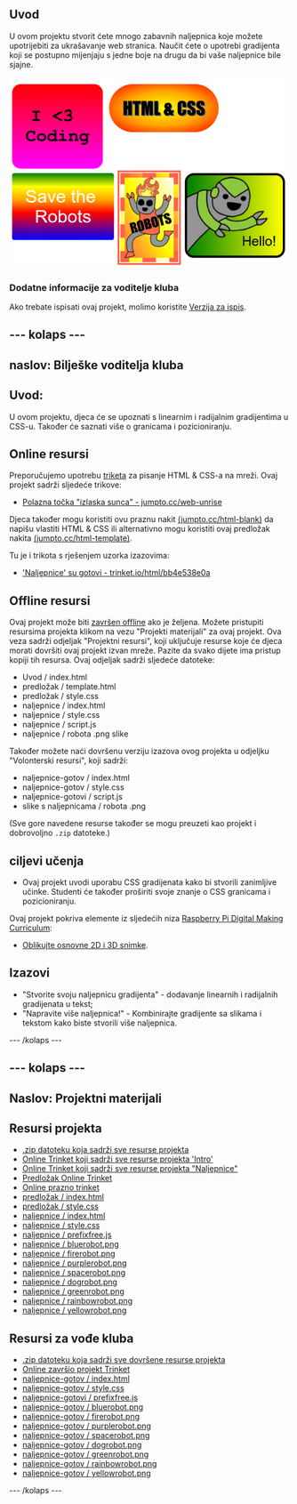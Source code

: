 ## Uvod

U ovom projektu stvorit ćete mnogo zabavnih naljepnica koje možete upotrijebiti za ukrašavanje web stranica. Naučit ćete o upotrebi gradijenta koji se postupno mijenjaju s jedne boje na drugu da bi vaše naljepnice bile sjajne.

![zaslona](images/stickers-finished.png)

### Dodatne informacije za voditelje kluba

Ako trebate ispisati ovaj projekt, molimo koristite [Verzija za ispis](https://projects.raspberrypi.org/en/projects/stickers/print).

## \--- kolaps \---

## naslov: Bilješke voditelja kluba

## Uvod:

U ovom projektu, djeca će se upoznati s linearnim i radijalnim gradijentima u CSS-u. Također će saznati više o granicama i pozicioniranju.

## Online resursi

Preporučujemo upotrebu [triketa](https://trinket.io/) za pisanje HTML & CSS-a na mreži. Ovaj projekt sadrži sljedeće trikove:

* [Polazna točka "izlaska sunca" - jumpto.cc/web-unrise](http://jumpto.cc/web-sunrise)

Djeca također mogu koristiti ovu praznu nakit [(jumpto.cc/html-blank)](http://jumpto.cc/html-blank) da napišu vlastiti HTML & CSS ili alternativno mogu koristiti ovaj predložak nakita [(jumpto.cc/html-template)](http://jumpto.cc/html-template).

Tu je i trikota s rješenjem uzorka izazovima:

* ['Naljepnice' su gotovi - trinket.io/html/bb4e538e0a](https://trinket.io/html/bb4e538e0a)

## Offline resursi

Ovaj projekt može biti [završen offline](https://www.codeclubprojects.org/en-GB/resources/webdev-working-offline/) ako je željena. Možete pristupiti resursima projekta klikom na vezu "Projekti materijali" za ovaj projekt. Ova veza sadrži odjeljak "Projektni resursi", koji uključuje resurse koje će djeca morati dovršiti ovaj projekt izvan mreže. Pazite da svako dijete ima pristup kopiji tih resursa. Ovaj odjeljak sadrži sljedeće datoteke:

* Uvod / index.html
* predložak / template.html
* predložak / style.css
* naljepnice / index.html
* naljepnice / style.css
* naljepnice / script.js
* naljepnice / robota .png slike

Također možete naći dovršenu verziju izazova ovog projekta u odjeljku "Volonterski resursi", koji sadrži:

* naljepnice-gotov / index.html
* naljepnice-gotov / style.css
* naljepnice-gotovi / script.js
* slike s naljepnicama / robota .png

(Sve gore navedene resurse također se mogu preuzeti kao projekt i dobrovoljno `.zip` datoteke.)

## ciljevi učenja

* Ovaj projekt uvodi uporabu CSS gradijenata kako bi stvorili zanimljive učinke. Studenti će također proširiti svoje znanje o CSS granicama i pozicioniranju. 

Ovaj projekt pokriva elemente iz sljedećih niza [Raspberry Pi Digital Making Curriculum](http://rpf.io/curriculum):

* [Oblikujte osnovne 2D i 3D snimke](https://www.raspberrypi.org/curriculum/design/creator).

## Izazovi

* "Stvorite svoju naljepnicu gradijenta" - dodavanje linearnih i radijalnih gradijenata u tekst;
* "Napravite više naljepnica!" - Kombinirajte gradijente sa slikama i tekstom kako biste stvorili više naljepnica.

\--- /kolaps \---

## \--- kolaps \---

## Naslov: Projektni materijali

## Resursi projekta

* [.zip datoteku koja sadrži sve resurse projekta](resources/stickers-project-resources.zip)
* [Online Trinket koji sadrži sve resurse projekta 'Intro'](http://jumpto.cc/web-intro)
* [Online Trinket koji sadrži sve resurse projekta "Naljepnice"](http://jumpto.cc/web-stickers)
* [Predložak Online Trinket](http://jumpto.cc/trinket-template)
* [Online prazno trinket](http://jumpto.cc/trinket-blank)
* [predložak / index.html](resources/template-index.html)
* [predložak / style.css](resources/template-style.css)
* [naljepnice / index.html](resources/stickers-index.html)
* [naljepnice / style.css](resources/stickers-style.css)
* [naljepnice / prefixfree.js](resources/stickers-prefixfree.js)
* [naljepnice / bluerobot.png](resources/stickers-bluerobot.png)
* [naljepnice / firerobot.png](resources/stickers-firerobot.png)
* [naljepnice / purplerobot.png](resources/stickers-purplerobot.png)
* [naljepnice / spacerobot.png](resources/stickers-spacerobot.png)
* [naljepnice / dogrobot.png](resources/stickers-dogrobot.png)
* [naljepnice / greenrobot.png](resources/stickers-greenrobot.png)
* [naljepnice / rainbowrobot.png](resources/stickers-rainbowrobot.png)
* [naljepnice / yellowrobot.png](resources/stickers-yellowrobot.png)

## Resursi za vođe kluba

* [.zip datoteku koja sadrži sve dovršene resurse projekta](resources/stickers-volunteer-resources.zip)
* [Online završio projekt Trinket](https://trinket.io/html/bb4e538e0a)
* [naljepnice-gotov / index.html](resources/stickers-finished-index.html)
* [naljepnice-gotov / style.css](resources/stickers-finished-style.css)
* [naljepnice-gotovi / prefixfree.js](resources/stickers-finished-prefixfree.js)
* [naljepnice-gotov / bluerobot.png](resources/stickers-finished-bluerobot.png)
* [naljepnice-gotov / firerobot.png](resources/stickers-finished-firerobot.png)
* [naljepnice-gotov / purplerobot.png](resources/stickers-finished-purplerobot.png)
* [naljepnice-gotov / spacerobot.png](resources/stickers-finished-spacerobot.png)
* [naljepnice-gotov / dogrobot.png](resources/stickers-finished-dogrobot.png)
* [naljepnice-gotov / greenrobot.png](resources/stickers-finished-greenrobot.png)
* [naljepnice-gotov / rainbowrobot.png](resources/stickers-finished-rainbowrobot.png)
* [naljepnice-gotov / yellowrobot.png](resources/stickers-finished-yellowrobot.png)

\--- /kolaps \---